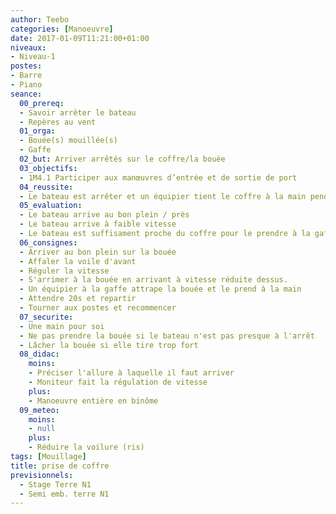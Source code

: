```yaml
---
author: Teebo
categories: [Manoeuvre]
date: 2017-01-09T11:21:00+01:00
niveaux:
- Niveau-1
postes:
- Barre
- Piano
seance:
  00_prereq:
  - Savoir arrêter le bateau
  - Repères au vent
  01_orga:
  - Bouée(s) mouillée(s)
  - Gaffe
  02_but: Arriver arrêtés sur le coffre/la bouée
  03_objectifs:
  - 1M4.1 Participer aux manœuvres d’entrée et de sortie de port
  04_reussite:
  - Le bateau est arrêter et un équipier tient le coffre à la main pendant 20s
  05_evaluation:
  - Le bateau arrive au bon plein / près
  - Le bateau arrive à faible vitesse
  - Le bateau est suffisament proche du coffre pour le prendre à la gaffe
  06_consignes:
  - Arriver au bon plein sur la bouée
  - Affaler la voile d'avant
  - Réguler la vitesse
  - S'arrimer à la bouée en arrivant à vitesse réduite dessus.
  - Un équipier à la gaffe attrape la bouée et le prend à la main
  - Attendre 20s et repartir
  - Tourner aux postes et recommencer
  07_securite:
  - Une main pour soi
  - Ne pas prendre la bouée si le bateau n'est pas presque à l'arrêt
  - Lâcher la bouée si elle tire trop fort
  08_didac:
    moins:
    - Préciser l'allure à laquelle il faut arriver
    - Moniteur fait la régulation de vitesse
    plus:
    - Manoeuvre entière en binôme
  09_meteo:
    moins:
    - null
    plus:
    - Réduire la voilure (ris)
tags: [Mouillage]
title: prise de coffre
previsionnels:
  - Stage Terre N1
  - Semi emb. terre N1
---
```

